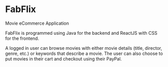 # FabFlix
 Movie eCommerce Application
 
 FabFlix is programmed using Java for the backend and ReactJS with CSS for the frontend. 
 
 A logged in user can browse movies with either movie details (title, director, genre, etc.) or keywords that describe a movie. The user can also choose to put movies in their cart and checkout using their PayPal. 
 
 
 
 
